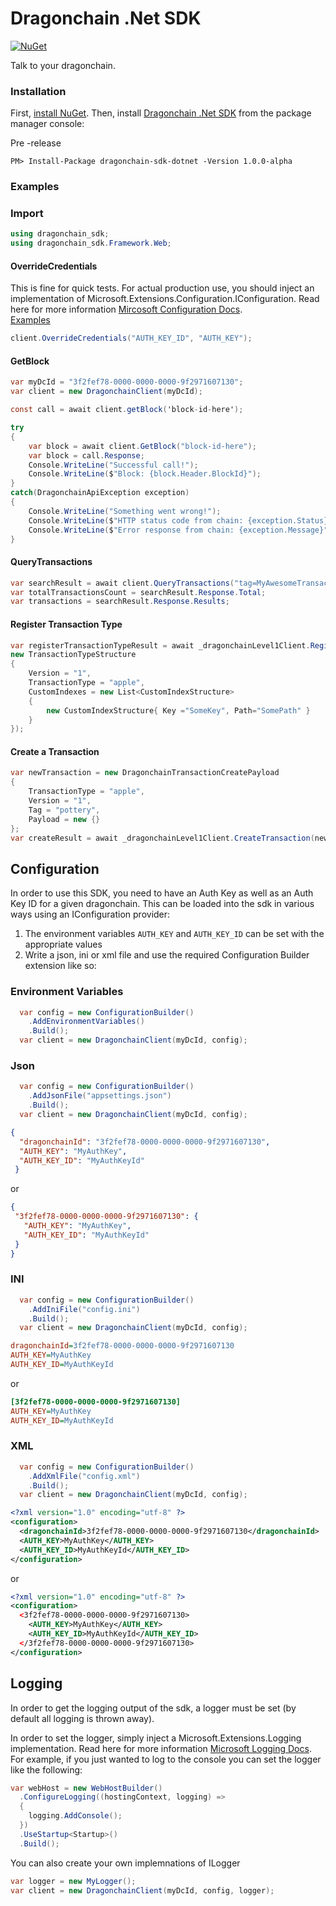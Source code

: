 # Dragonchain .Net SDK

[![NuGet](https://img.shields.io/badge/nuget-v1.0.0--alpha-blue.svg)](https://www.nuget.org/packages/dragonchain-sdk-dotnet/)

Talk to your dragonchain.

### Installation
First, [install NuGet](http://docs.nuget.org/docs/start-here/installing-nuget). Then, install [Dragonchain .Net SDK](https://www.nuget.org/packages/dragonchain-sdk-dotnet/) from the package manager console:

Pre -release
```
PM> Install-Package dragonchain-sdk-dotnet -Version 1.0.0-alpha
```

### Examples

### Import
```csharp
using dragonchain_sdk;
using dragonchain_sdk.Framework.Web;
```

#### OverrideCredentials

This is fine for quick tests. For actual production use, you should inject an implementation of Microsoft.Extensions.Configuration.IConfiguration. Read here for more information [Mircosoft Configuration Docs](https://docs.microsoft.com/en-us/aspnet/core/fundamentals/configuration/?view=aspnetcore-2.2).   
[Examples](#configuration)

```csharp
client.OverrideCredentials("AUTH_KEY_ID", "AUTH_KEY");
```

#### GetBlock

```csharp
var myDcId = "3f2fef78-0000-0000-0000-9f2971607130";
var client = new DragonchainClient(myDcId);

const call = await client.getBlock('block-id-here');

try 
{
    var block = await client.GetBlock("block-id-here");
    var block = call.Response;
    Console.WriteLine("Successful call!");
    Console.WriteLine($"Block: {block.Header.BlockId}");
}
catch(DragonchainApiException exception)
{
    Console.WriteLine("Something went wrong!");
    Console.WriteLine($"HTTP status code from chain: {exception.Status}");
    Console.WriteLine($"Error response from chain: {exception.Message}");
}
```

#### QueryTransactions

```csharp
var searchResult = await client.QueryTransactions("tag=MyAwesomeTransactionTag");
var totalTransactionsCount = searchResult.Response.Total;
var transactions = searchResult.Response.Results;
```

#### Register Transaction Type

```csharp
var registerTransactionTypeResult = await _dragonchainLevel1Client.RegisterTransactionType(
new TransactionTypeStructure
{
    Version = "1",
    TransactionType = "apple",
    CustomIndexes = new List<CustomIndexStructure>
    {
        new CustomIndexStructure{ Key ="SomeKey", Path="SomePath" }
    }
});
```

#### Create a Transaction

```csharp
var newTransaction = new DragonchainTransactionCreatePayload
{
    TransactionType = "apple",
    Version = "1",
    Tag = "pottery",
    Payload = new {}
};
var createResult = await _dragonchainLevel1Client.CreateTransaction(newTransaction);
```

## Configuration

In order to use this SDK, you need to have an Auth Key as well as an Auth Key ID for a given dragonchain.
This can be loaded into the sdk in various ways using an IConfiguration provider:

1. The environment variables `AUTH_KEY` and `AUTH_KEY_ID` can be set with the appropriate values
2. Write a json, ini or xml file and use the required Configuration Builder extension like so:

### Environment Variables

```csharp
  var config = new ConfigurationBuilder()
    .AddEnvironmentVariables()
    .Build();    
  var client = new DragonchainClient(myDcId, config);
```

### Json

```csharp
  var config = new ConfigurationBuilder()
    .AddJsonFile("appsettings.json")
    .Build();    
  var client = new DragonchainClient(myDcId, config);
```

```json
{
  "dragonchainId": "3f2fef78-0000-0000-0000-9f2971607130",
  "AUTH_KEY": "MyAuthKey",
  "AUTH_KEY_ID": "MyAuthKeyId"
 }
 ```
 or
 ```json
{
  "3f2fef78-0000-0000-0000-9f2971607130": {
    "AUTH_KEY": "MyAuthKey",
    "AUTH_KEY_ID": "MyAuthKeyId"
  }
 }
 ```

### INI

```csharp
  var config = new ConfigurationBuilder()
    .AddIniFile("config.ini")
    .Build();    
  var client = new DragonchainClient(myDcId, config);
```

```ini
dragonchainId=3f2fef78-0000-0000-0000-9f2971607130
AUTH_KEY=MyAuthKey
AUTH_KEY_ID=MyAuthKeyId
```
or
```ini
[3f2fef78-0000-0000-0000-9f2971607130]
AUTH_KEY=MyAuthKey
AUTH_KEY_ID=MyAuthKeyId
```

### XML

```csharp
  var config = new ConfigurationBuilder()
    .AddXmlFile("config.xml")
    .Build();    
  var client = new DragonchainClient(myDcId, config);
```

```xml
<?xml version="1.0" encoding="utf-8" ?>
<configuration>
  <dragonchainId>3f2fef78-0000-0000-0000-9f2971607130</dragonchainId>
  <AUTH_KEY>MyAuthKey</AUTH_KEY>
  <AUTH_KEY_ID>MyAuthKeyId</AUTH_KEY_ID>
</configuration>
```
or
```xml
<?xml version="1.0" encoding="utf-8" ?>
<configuration>  
  <3f2fef78-0000-0000-0000-9f2971607130>
    <AUTH_KEY>MyAuthKey</AUTH_KEY>
    <AUTH_KEY_ID>MyAuthKeyId</AUTH_KEY_ID>  
  </3f2fef78-0000-0000-0000-9f2971607130>
</configuration>
```

## Logging

In order to get the logging output of the sdk, a logger must be set (by default all logging is thrown away).

In order to set the logger, simply inject a Microsoft.Extensions.Logging implementation. 
Read here for more information [Microsoft Logging Docs](https://docs.microsoft.com/en-us/aspnet/core/fundamentals/logging/?view=aspnetcore-2.2). 
For example, if you just wanted to log to the console you can set the logger like the following:

```csharp
var webHost = new WebHostBuilder()        
  .ConfigureLogging((hostingContext, logging) =>
  {
    logging.AddConsole();            
  })
  .UseStartup<Startup>()
  .Build();
```

You can also create your own implemnations of ILogger

```csharp
var logger = new MyLogger();
var client = new DragonchainClient(myDcId, config, logger);                
```
